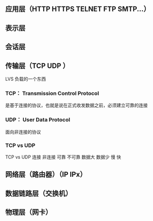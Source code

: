 

## 应用层（HTTP HTTPS TELNET FTP SMTP...）


## 表示层

## 会话层

## 传输层（TCP UDP ）
LVS  负载的一个东西

### TCP： Transmission Control Protocol
是基于连接的协议，也就是说在正式收发数据之前，必须建立可靠的连接

### UDP： User Data Protocol
面向非连接的协议

### TCP vs UDP
TCP  vs  UDP
连接     非连接
可靠     不可靠
数据大   数据少
慢       快

## 网络层（路由器）（IP  IPx）


## 数据链路层（交换机）


## 物理层（网卡）